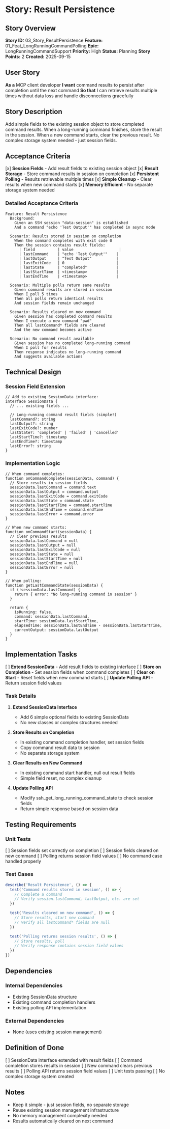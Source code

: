 # Story: Result Persistence

## Story Overview
**Story ID:** 03_Story_ResultPersistence
**Feature:** 01_Feat_LongRunningCommandPolling
**Epic:** LongRunningCommandSupport
**Priority:** High
**Status:** Planning
**Story Points:** 2
**Created:** 2025-09-15

## User Story
**As a** MCP client developer
**I want** command results to persist after completion until the next command
**So that** I can retrieve results multiple times without data loss and handle disconnections gracefully

## Story Description
Add simple fields to the existing session object to store completed command results. When a long-running command finishes, store the result in the session. When a new command starts, clear the previous result. No complex storage system needed - just session fields.

## Acceptance Criteria
[x] **Session Fields** - Add result fields to existing session object
[x] **Result Storage** - Store command results in session on completion
[x] **Persistent Polling** - Results retrievable multiple times
[x] **Simple Cleanup** - Clear results when new command starts
[x] **Memory Efficient** - No separate storage system needed

### Detailed Acceptance Criteria
```gherkin
Feature: Result Persistence
  Background:
    Given an SSH session "data-session" is established
    And a command "echo 'Test Output'" has completed in async mode

  Scenario: Results stored in session on completion
    When the command completes with exit code 0
    Then the session contains result fields:
      | field          | value                    |
      | lastCommand    | "echo 'Test Output'"    |
      | lastOutput     | "Test Output"           |
      | lastExitCode   | 0                       |
      | lastState      | "completed"             |
      | lastStartTime  | <timestamp>             |
      | lastEndTime    | <timestamp>             |

  Scenario: Multiple polls return same results
    Given command results are stored in session
    When I poll 5 times
    Then all polls return identical results
    And session fields remain unchanged

  Scenario: Results cleared on new command
    Given session has completed command results
    When I execute a new command "pwd"
    Then all lastCommand* fields are cleared
    And the new command becomes active

  Scenario: No command result available
    Given session has no completed long-running command
    When I poll for results
    Then response indicates no long-running command
    And suggests available actions
```

## Technical Design
### Session Field Extension
```pseudocode
// Add to existing SessionData interface:
interface SessionData {
  // ... existing fields ...

  // Long-running command result fields (simple!)
  lastCommand?: string
  lastOutput?: string
  lastExitCode?: number
  lastState?: 'completed' | 'failed' | 'cancelled'
  lastStartTime?: timestamp
  lastEndTime?: timestamp
  lastError?: string
}
```

### Implementation Logic
```pseudocode
// When command completes:
function onCommandComplete(sessionData, command) {
  // Store results in session fields
  sessionData.lastCommand = command.text
  sessionData.lastOutput = command.output
  sessionData.lastExitCode = command.exitCode
  sessionData.lastState = command.state
  sessionData.lastStartTime = command.startTime
  sessionData.lastEndTime = command.endTime
  sessionData.lastError = command.error
}

// When new command starts:
function onCommandStart(sessionData) {
  // Clear previous results
  sessionData.lastCommand = null
  sessionData.lastOutput = null
  sessionData.lastExitCode = null
  sessionData.lastState = null
  sessionData.lastStartTime = null
  sessionData.lastEndTime = null
  sessionData.lastError = null
}

// When polling:
function getLastCommandState(sessionData) {
  if (!sessionData.lastCommand) {
    return { error: "No long-running command in session" }
  }

  return {
    isRunning: false,
    command: sessionData.lastCommand,
    startTime: sessionData.lastStartTime,
    elapsedTime: sessionData.lastEndTime - sessionData.lastStartTime,
    currentOutput: sessionData.lastOutput
  }
}
```

## Implementation Tasks
[ ] **Extend SessionData** - Add result fields to existing interface
[ ] **Store on Completion** - Set session fields when command completes
[ ] **Clear on Start** - Reset fields when new command starts
[ ] **Update Polling API** - Return session field values

### Task Details
1. **Extend SessionData Interface**
   - Add 6 simple optional fields to existing SessionData
   - No new classes or complex structures needed

2. **Store Results on Completion**
   - In existing command completion handler, set session fields
   - Copy command result data to session
   - No separate storage system

3. **Clear Results on New Command**
   - In existing command start handler, null out result fields
   - Simple field reset, no complex cleanup

4. **Update Polling API**
   - Modify ssh_get_long_running_command_state to check session fields
   - Return simple response based on session data

## Testing Requirements
### Unit Tests
[ ] Session fields set correctly on completion
[ ] Session fields cleared on new command
[ ] Polling returns session field values
[ ] No command case handled properly

### Test Cases
```javascript
describe('Result Persistence', () => {
  test('Command results stored in session', () => {
    // Complete a command
    // Verify session.lastCommand, lastOutput, etc. are set
  })

  test('Results cleared on new command', () => {
    // Store results, start new command
    // Verify all lastCommand* fields are null
  })

  test('Polling returns session results', () => {
    // Store results, poll
    // Verify response contains session field values
  })
})
```

## Dependencies
### Internal Dependencies
- Existing SessionData structure
- Existing command completion handlers
- Existing polling API implementation

### External Dependencies
- None (uses existing session management)

## Definition of Done
[ ] SessionData interface extended with result fields
[ ] Command completion stores results in session
[ ] New command clears previous results
[ ] Polling API returns session field values
[ ] Unit tests passing
[ ] No complex storage system created

## Notes
- Keep it simple - just session fields, no separate storage
- Reuse existing session management infrastructure
- No memory management complexity needed
- Results automatically cleared on next command